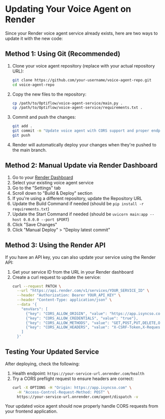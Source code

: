 # Updating Your Voice Agent on Render

Since your Render voice agent service already exists, here are two ways to update it with the new code:

## Method 1: Using Git (Recommended)

1. Clone your voice agent repository (replace with your actual repository URL):
   ```bash
   git clone https://github.com/your-username/voice-agent-repo.git
   cd voice-agent-repo
   ```

2. Copy the new files to the repository:
   ```bash
   cp /path/to/Optiflow/voice-agent-service/main.py .
   cp /path/to/Optiflow/voice-agent-service/requirements.txt .
   ```

3. Commit and push the changes:
   ```bash
   git add .
   git commit -m "Update voice agent with CORS support and proper endpoints"
   git push
   ```

4. Render will automatically deploy your changes when they're pushed to the main branch.

## Method 2: Manual Update via Render Dashboard

1. Go to your [Render Dashboard](https://dashboard.render.com/)
2. Select your existing voice agent service
3. Go to the "Settings" tab
4. Scroll down to "Build & Deploy" section
5. If you're using a different repository, update the Repository URL
6. Update the Build Command if needed (should be `pip install -r requirements.txt`)
7. Update the Start Command if needed (should be `uvicorn main:app --host 0.0.0.0 --port $PORT`)
8. Click "Save Changes"
9. Click "Manual Deploy" > "Deploy latest commit"

## Method 3: Using the Render API

If you have an API key, you can also update your service using the Render API:

1. Get your service ID from the URL in your Render dashboard
2. Create a curl request to update the service:
   ```bash
   curl --request PATCH \
     --url "https://api.render.com/v1/services/YOUR_SERVICE_ID" \
     --header "Authorization: Bearer YOUR_API_KEY" \
     --header "Content-Type: application/json" \
     --data '{
       "envVars": [
         {"key": "CORS_ALLOW_ORIGIN", "value": "https://app.isyncso.com"},
         {"key": "CORS_ALLOW_CREDENTIALS", "value": "true"},
         {"key": "CORS_ALLOW_METHODS", "value": "GET,POST,PUT,DELETE,OPTIONS"},
         {"key": "CORS_ALLOW_HEADERS", "value": "X-CSRF-Token,X-Requested-With,Accept,Accept-Version,Content-Length,Content-MD5,Content-Type,Date,X-Api-Version"}
       ]
     }'
   ```

## Testing Your Updated Service

After deploying, check the following:

1. Health endpoint: `https://your-service-url.onrender.com/health`
2. Try a CORS preflight request to ensure headers are correct:
   ```bash
   curl -X OPTIONS -H "Origin: https://app.isyncso.com" \
     -H "Access-Control-Request-Method: POST" \
     https://your-service-url.onrender.com/agent/dispatch -v
   ```

Your updated voice agent should now properly handle CORS requests from your frontend application. 
